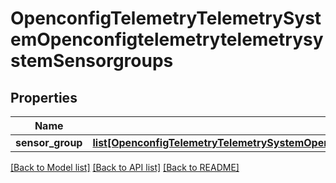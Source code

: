 # OpenconfigTelemetryTelemetrySystemOpenconfigtelemetrytelemetrysystemSensorgroups

## Properties
Name | Type | Description | Notes
------------ | ------------- | ------------- | -------------
**sensor_group** | [**list[OpenconfigTelemetryTelemetrySystemOpenconfigtelemetrytelemetrysystemSensorgroupsSensorgroup]**](OpenconfigTelemetryTelemetrySystemOpenconfigtelemetrytelemetrysystemSensorgroupsSensorgroup.md) |  | [optional] 

[[Back to Model list]](../README.md#documentation-for-models) [[Back to API list]](../README.md#documentation-for-api-endpoints) [[Back to README]](../README.md)


